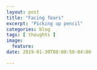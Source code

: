 ```yaml
---
layout: post
title: "Facing fears"
excerpt: "Picking up pencil"
categories: blog
tags: [ thoughts ]
image:
  feature:
date: 2019-01-30T08:08:50-04:00

---
```

